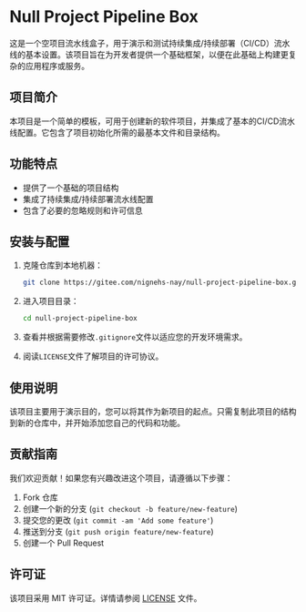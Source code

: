 # Null Project Pipeline Box

这是一个空项目流水线盒子，用于演示和测试持续集成/持续部署（CI/CD）流水线的基本设置。该项目旨在为开发者提供一个基础框架，以便在此基础上构建更复杂的应用程序或服务。

## 项目简介

本项目是一个简单的模板，可用于创建新的软件项目，并集成了基本的CI/CD流水线配置。它包含了项目初始化所需的最基本文件和目录结构。

## 功能特点

- 提供了一个基础的项目结构
- 集成了持续集成/持续部署流水线配置
- 包含了必要的忽略规则和许可信息

## 安装与配置

1. 克隆仓库到本地机器：
   ```bash
   git clone https://gitee.com/nignehs-nay/null-project-pipeline-box.git
   ```

2. 进入项目目录：
   ```bash
   cd null-project-pipeline-box
   ```

3. 查看并根据需要修改`.gitignore`文件以适应您的开发环境需求。

4. 阅读`LICENSE`文件了解项目的许可协议。

## 使用说明

该项目主要用于演示目的，您可以将其作为新项目的起点。只需复制此项目的结构到新的仓库中，并开始添加您自己的代码和功能。

## 贡献指南

我们欢迎贡献！如果您有兴趣改进这个项目，请遵循以下步骤：

1. Fork 仓库
2. 创建一个新的分支 (`git checkout -b feature/new-feature`)
3. 提交您的更改 (`git commit -am 'Add some feature'`)
4. 推送到分支 (`git push origin feature/new-feature`)
5. 创建一个 Pull Request

## 许可证

该项目采用 MIT 许可证。详情请参阅 [LICENSE](LICENSE) 文件。